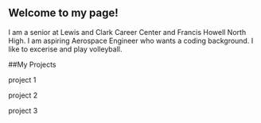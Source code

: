 ## Welcome to my page!

I am a senior at Lewis and Clark Career Center and Francis Howell North High. I am aspiring Aerospace Engineer who wants a coding background. I like to excerise and play volleyball.




##My Projects

project 1

project 2

project 3



